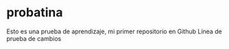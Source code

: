 # probatina
Esto es una prueba de aprendizaje, mi primer repositorio en Github
Línea de prueba de cambios
